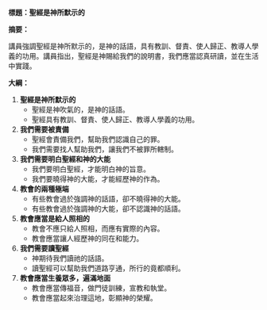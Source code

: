 **標題：聖經是神所默示的**

**摘要：**

講員強調聖經是神所默示的，是神的話語，具有教訓、督責、使人歸正、教導人學義的功用。講員指出，聖經是神賜給我們的說明書，我們應當認真研讀，並在生活中實踐。

**大綱：**

1. **聖經是神所默示的**
    - 聖經是神吹氣的，是神的話語。
    - 聖經具有教訓、督責、使人歸正、教導人學義的功用。
2. **我們需要被責備**
    - 聖經會責備我們，幫助我們認識自己的罪。
    - 我們需要找人幫助我們，讓我們不被罪所轄制。
3. **我們需要明白聖經和神的大能**
    - 我們要明白聖經，才能明白神的旨意。
    - 我們要曉得神的大能，才能經歷神的作為。
4. **教會的兩種極端**
    - 有些教會過於強調神的話語，卻不曉得神的大能。
    - 有些教會過於強調神的大能，卻不認識神的話語。
5. **教會應當是給人照相的**
    - 教會不應只給人照相，而應有實際的內容。
    - 教會應當讓人經歷神的同在和能力。
6. **我們需要讀聖經**
    - 神期待我們讀祂的話語。
    - 讀聖經可以幫助我們道路亨通，所行的竟都順利。
7. **教會應當生養眾多，遍滿地面**
    - 教會應當傳福音，做門徒訓練，宣教和執堂。
    - 教會應當起來治理這地，彰顯神的榮耀。